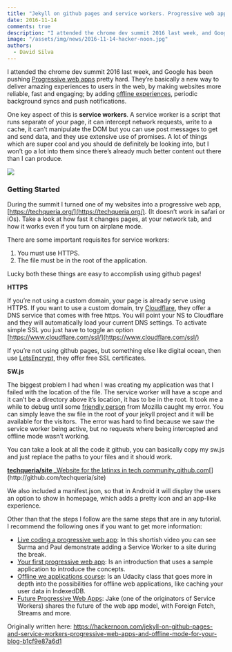 ```yaml
---
title: "Jekyll on github pages and service workers. Progressive web apps and offline mode for your blog"
date: 2016-11-14
comments: true
description: "I attended the chrome dev summit 2016 last week, and Google has been pushing Progressive web apps pretty hard. They’re basically a new way..."
image: "/assets/img/news/2016-11-14-hacker-noon.jpg"
authors:
  - David Silva
---
```


I attended the chrome dev summit 2016 last week, and Google has been pushing [Progressive web apps](https://developers.google.com/web/progressive-web-apps/) pretty hard. They’re basically a new way to deliver amazing experiences to users in the web, by making websites more reliable, fast and engaging; by adding [offline experiences](https://developers.google.com/web/fundamentals/instant-and-offline/offline-cookbook/), periodic background syncs and push notifications.

One key aspect of this is **service workers**. A service worker is a script that runs separate of your page, it can intercept network requests, write to a cache, it can’t manipulate the DOM but you can use post messages to get and send data, and they use extensive use of promises. A lot of things which are super cool and you should de definitely be looking into, but I won’t go a lot into them since there’s already much better content out there than I can produce.

![](https://hackernoon.com/hn-images/1*-fdqJBudDivDeEf_ERQXeQ.png)

### Getting Started

During the summit I turned one of my websites into a progressive web app, [https://techqueria.org/](https://techqueria.org/). (It doesn’t work in safari or iOs). Take a look at how fast it changes pages, at your network tab, and how it works even if you turn on airplane mode.

There are some important requisites for service workers:

1.  You must use HTTPS.
2.  The file must be in the root of the application.

Lucky both these things are easy to accomplish using github pages!

**HTTPS**

If you’re not using a custom domain, your page is already serve using HTTPS. If you want to use a custom domain, try [Cloudflare](https://www.cloudflare.com/), they offer a DNS service that comes with free https. You will point your NS to Cloudflare and they will automatically load your current DNS settings. To activate simple SSL you just have to toggle an option [https://www.cloudflare.com/ssl/](https://www.cloudflare.com/ssl/)

If you’re not using github pages, but something else like digital ocean, then use [LetsEncrypt](https://letsencrypt.org/), they offer free SSL certificates.

**SW.js**

The biggest problem I had when I was creating my application was that I failed with the location of the file. The service worker will have a scope and it can’t be a directory above it’s location, it has to be in the root. It took me a while to debug until some [friendly person](https://twitter.com/salvadelapuente) from Mozilla caught my error. You can simply leave the sw file in the root of your jekyll project and it will be available for the visitors. 
The error was hard to find because we saw the service worker being active, but no requests where being intercepted and offline mode wasn’t working.

You can take a look at all the code it github, you can basically copy my sw.js and just replace the paths to your files and it should work.

[**techqueria/site**
\_Website for the latinxs in tech community_github.com](http://github.com/techqueria/site "http://github.com/techqueria/site")[](http://github.com/techqueria/site)

We also included a manifest.json, so that in Android it will display the users an option to show in homepage, which adds a pretty icon and an app-like experience.

Other than that the steps I follow are the same steps that are in any tutorial. 
I recommend the following ones if you want to get more information:

- [Live coding a progressive web app](https://www.youtube.com/watch?v=X8EQSy-ajo4): In this shortish video you can see Surma and Paul demonstrate adding a Service Worker to a site during the break.
- [Your first progressive web app](https://developers.google.com/web/fundamentals/getting-started/codelabs/your-first-pwapp/): Is an introduction that uses a sample application to introduce the concepts.
- [Offline we applications course](https://www.udacity.com/course/offline-web-applications--ud899): Is an Udacity class that goes more in depth into the possibilities for offline web applications, like caching your user data in IndexedDB.
- [Future Progressive Web Apps](https://www.youtube.com/watch?v=J2dOTKBoTL4&t=600s): Jake (one of the originators of Service Workers) shares the future of the web app model, with Foreign Fetch, Streams and more.

Originally written here: https://hackernoon.com/jekyll-on-github-pages-and-service-workers-progressive-web-apps-and-offline-mode-for-your-blog-b1cf9e87a6d1
